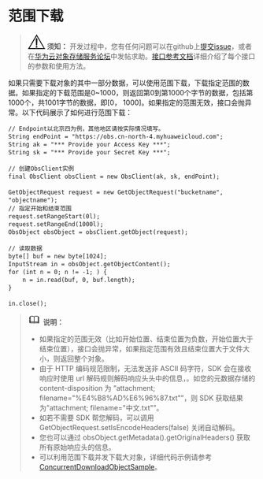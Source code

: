# 范围下载<a name="obs_21_0703"></a>

>![](public_sys-resources/icon-notice.gif) **须知：** 
>开发过程中，您有任何问题可以在github上[提交issue](https://github.com/huaweicloud/huaweicloud-sdk-java-obs/issues)，或者在[华为云对象存储服务论坛](https://bbs.huaweicloud.com/forum/forum-620-1.html)中发帖求助。[接口参考文档](https://obssdk.obs.cn-north-1.myhuaweicloud.com/apidoc/cn/java/index.html)详细介绍了每个接口的参数和使用方法。

如果只需要下载对象的其中一部分数据，可以使用范围下载，下载指定范围的数据。如果指定的下载范围是0\~1000，则返回第0到第1000个字节的数据，包括第1000个，共1001字节的数据，即\[0， 1000\]。如果指定的范围无效，接口会抛异常。以下代码展示了如何进行范围下载：

```
// Endpoint以北京四为例，其他地区请按实际情况填写。
String endPoint = "https://obs.cn-north-4.myhuaweicloud.com";
String ak = "*** Provide your Access Key ***";
String sk = "*** Provide your Secret Key ***";

// 创建ObsClient实例
final ObsClient obsClient = new ObsClient(ak, sk, endPoint);

GetObjectRequest request = new GetObjectRequest("bucketname", "objectname");
// 指定开始和结束范围
request.setRangeStart(0l);
request.setRangeEnd(1000l);
ObsObject obsObject = obsClient.getObject(request);

// 读取数据
byte[] buf = new byte[1024];
InputStream in = obsObject.getObjectContent();
for (int n = 0; n != -1; ) {
    n = in.read(buf, 0, buf.length);
}

in.close();
```

>![](public_sys-resources/icon-note.gif) **说明：** 
>-   如果指定的范围无效（比如开始位置、结束位置为负数，开始位置大于结束位置），接口会抛异常，如果指定范围有效且结束位置大于文件大小，则返回整个对象。
>-   由于 HTTP 编码规范限制，无法发送非 ASCII 码字符，SDK 会在接收响应时使用 url 解码规则解码响应头头中的信息，。如您的元数据存储的 content-disposition 为 ”attachment; filename="%E4%B8%AD%E6%96%87.txt"”，则 SDK 获取结果为”attachment; filename="中文.txt"”。
>-   如若不需要 SDK 帮您解码，可以调用 GetObjectRequest.setIsEncodeHeaders\(false\) 关闭自动解码。
>-   您也可以通过 obsObject.getMetadata\(\).getOriginalHeaders\(\) 获取所有原始响应头的信息。
>-   可以利用范围下载并发下载大对象，详细代码示例请参考[ConcurrentDownloadObjectSample](https://obssdk.obs.cn-north-1.myhuaweicloud.com/sample/java/ConcurrentDownloadObjectSample.zip)。

